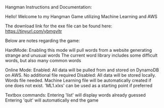 Hangman Instructions and Documentation:

Hello! Welcome to my Hangman Game utilizing Machine Learning and AWS

The download link for the exe file can be found here: https://tinyurl.com/ybmgvltr

Below are notes regarding the game:

HardMode: 
	Enabling this mode will pull words from a website generating strange and unusual words 
	The current word library includes some difficult words, but also many common words 

Online Mode:
	Enabled: All data will be pulled from and stored on DynamoDB on AWS. No additional file required 
	Disabled: All data will be stored locally. Words file needed. Machine Learning file will be 
		automatically created if one does not exist. 'ML1.xlxs' can be used as a starting point if preferred

Textbox commands:
	Entering 'list' will display words already guessed
	Entering 'quit' will automatically end the game 
